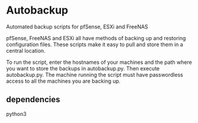# Autobackup
Automated backup scripts for pfSense, ESXi and FreeNAS

pfSense, FreeNAS and ESXi all have methods of backing up and restoring configuration files. These scripts make it easy to pull and store them in a central location.

To run the script, enter the hostnames of your machines and the path where you want to store the backups in autobackup.py. Then execute autobackup.py. The machine running the script must have passwordless access to all the machines you are backing up.

## dependencies
python3
